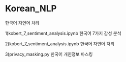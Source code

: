 # Korean_NLP
한국어 자연어 처리

1)kobert_7_sentiment_analysis.ipynb 
한국어 7가지 감성 분석

2)kobert_7_sentiment_analysis.ipynb
한국어 자연어 처리

3)privacy_masking.py
한국어 개인정보 마스킹
